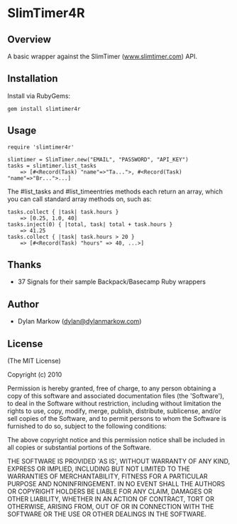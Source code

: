 SlimTimer4R
===========

Overview
--------

A basic wrapper against the SlimTimer (www.slimtimer.com) API.

Installation
------------

Install via RubyGems: 

    gem install slimtimer4r

Usage
-----

    require 'slimtimer4r'
    
    slimtimer = SlimTimer.new("EMAIL", "PASSWORD", "API_KEY")
    tasks = slimtimer.list_tasks
        => [#<Record(Task) "name"=>"Ta...">, #<Record(Task) "name"=>"Br...">...]

The #list\_tasks and #list\_timeentries methods each return an array, which you can call standard array methods on, such as:

    tasks.collect { |task| task.hours }
        => [0.25, 1.0, 40]
    tasks.inject(0) { |total, task| total + task.hours }
        => 41.25
    tasks.collect { |task| task.hours > 20 }
        => [#<Record(Task) "hours" => 40, ...>]

Thanks
------
* 37 Signals for their sample Backpack/Basecamp Ruby wrappers

Author
------
* Dylan Markow (dylan@dylanmarkow.com)

License
-------

(The MIT License)

Copyright (c) 2010

Permission is hereby granted, free of charge, to any person obtaining
a copy of this software and associated documentation files (the
'Software'), to deal in the Software without restriction, including
without limitation the rights to use, copy, modify, merge, publish,
distribute, sublicense, and/or sell copies of the Software, and to
permit persons to whom the Software is furnished to do so, subject to
the following conditions:

The above copyright notice and this permission notice shall be
included in all copies or substantial portions of the Software.

THE SOFTWARE IS PROVIDED 'AS IS', WITHOUT WARRANTY OF ANY KIND,
EXPRESS OR IMPLIED, INCLUDING BUT NOT LIMITED TO THE WARRANTIES OF
MERCHANTABILITY, FITNESS FOR A PARTICULAR PURPOSE AND NONINFRINGEMENT.
IN NO EVENT SHALL THE AUTHORS OR COPYRIGHT HOLDERS BE LIABLE FOR ANY
CLAIM, DAMAGES OR OTHER LIABILITY, WHETHER IN AN ACTION OF CONTRACT,
TORT OR OTHERWISE, ARISING FROM, OUT OF OR IN CONNECTION WITH THE
SOFTWARE OR THE USE OR OTHER DEALINGS IN THE SOFTWARE.
